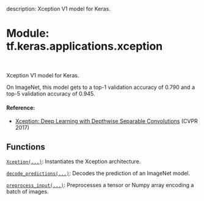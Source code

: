 description: Xception V1 model for Keras.

<div itemscope itemtype="http://developers.google.com/ReferenceObject">
<meta itemprop="name" content="tf.keras.applications.xception" />
<meta itemprop="path" content="Stable" />
</div>

# Module: tf.keras.applications.xception

<!-- Insert buttons and diff -->

<table class="tfo-notebook-buttons tfo-api nocontent" align="left">

</table>



Xception V1 model for Keras.


On ImageNet, this model gets to a top-1 validation accuracy of 0.790
and a top-5 validation accuracy of 0.945.

#### Reference:

- [Xception: Deep Learning with Depthwise Separable Convolutions](
    https://arxiv.org/abs/1610.02357) (CVPR 2017)


## Functions

[`Xception(...)`](../../../tf/keras/applications/Xception.md): Instantiates the Xception architecture.

[`decode_predictions(...)`](../../../tf/keras/applications/xception/decode_predictions.md): Decodes the prediction of an ImageNet model.

[`preprocess_input(...)`](../../../tf/keras/applications/xception/preprocess_input.md): Preprocesses a tensor or Numpy array encoding a batch of images.

